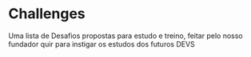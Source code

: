 # Challenges
Uma lista de Desafios propostas para estudo e treino, feitar pelo nosso fundador quir para instigar os estudos dos futuros DEVS
